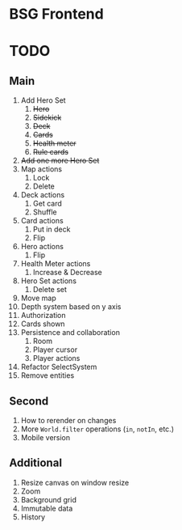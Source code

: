 # BSG Frontend

# TODO

## Main

1. Add Hero Set
   1. ~~Hero~~
   2. ~~Sidekick~~
   3. ~~Deck~~
   4. ~~Cards~~
   5. ~~Health meter~~
   6. ~~Rule cards~~
2. ~~Add one more Hero Set~~
3. Map actions
   1. Lock
   2. Delete
4. Deck actions
   1. Get card
   2. Shuffle
5. Card actions
   1. Put in deck
   2. Flip
6. Hero actions
   1. Flip
7. Health Meter actions
   1. Increase & Decrease
8. Hero Set actions
   1. Delete set
9. Move map
10. Depth system based on y axis
11. Authorization
12. Cards shown
13. Persistence and collaboration
    1. Room
    2. Player cursor
    3. Player actions
14. Refactor SelectSystem
15. Remove entities

## Second

1. How to rerender on changes
2. More `World.filter` operations (`in`, `notIn`, etc.)
3. Mobile version

## Additional

1. Resize canvas on window resize
2. Zoom
3. Background grid
4. Immutable data
5. History
